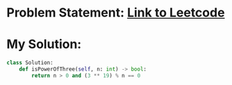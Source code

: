 # Problem Statement: [Link to Leetcode](https://leetcode.com/problems/power-of-three/)
# My Solution: 
```python
class Solution:
    def isPowerOfThree(self, n: int) -> bool:
        return n > 0 and (3 ** 19) % n == 0 
```

